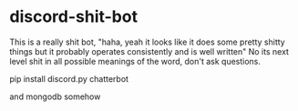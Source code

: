 # discord-shit-bot

This is a really shit bot,
"haha, yeah it looks like it does some pretty shitty things but it probably operates consistently and is well written"
No its next level shit in all possible meanings of the word, don't ask questions.

pip install discord.py chatterbot

and mongodb somehow
